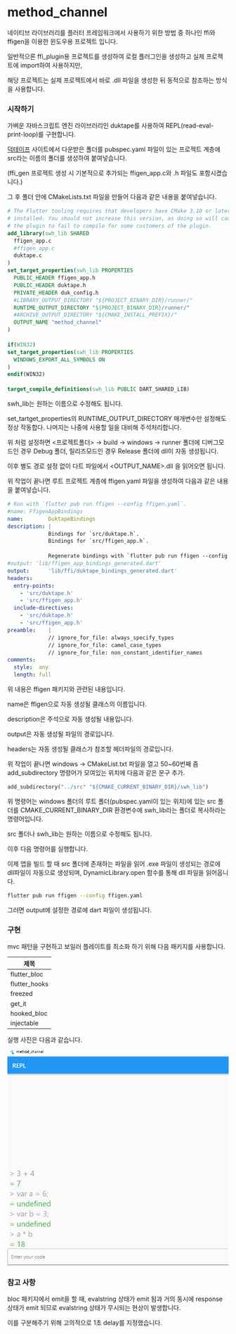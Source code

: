# method_channel

네이티브 라이브러리를 플러터 프레임워크에서 사용하기 위한 방법 중 하나인 ffi와 ffigen을 이용한 윈도우용 프로젝트 입니다.

일반적으론 ffi_plugin용 프로젝트를 생성하여 로컬 플러그인을 생성하고 실제 프로젝트에 import하여 사용하지만,

해당 프로젝트는 실제 프로젝트에서 바로 .dll 파일을 생성한 뒤 동적으로 참조하는 방식을 사용합니다.

### 시작하기

가벼운 자바스크립트 엔진 라이브러리인 duktape를 사용하여 REPL(read-eval-print-loop)를 구현합니다.

[덕테이프](https://duktape.org/) 사이트에서 다운받은 폴더를 pubspec.yaml 파일이 있는 프로젝트 계층에 src라는 이름의 폴더를 생성하여 붙여넣습니다.

(ffi_gen 프로젝트 생성 시 기본적으로 추가되는 ffigen_app.c와 .h 파일도 포함시켰습니다.)

그 후 폴더 안에 CMakeLists.txt 파일을 만들어 다음과 같은 내용을 붙여넣습니다.

```cmake
# The Flutter tooling requires that developers have CMake 3.10 or later
# installed. You should not increase this version, as doing so will cause
# the plugin to fail to compile for some customers of the plugin.
add_library(swh_lib SHARED
  ffigen_app.c
  #ffigen_app.c
  duktape.c
)
set_target_properties(swh_lib PROPERTIES
  PUBLIC_HEADER ffigen_app.h
  PUBLIC_HEADER duktape.h
  PRIVATE_HEADER duk_config.h
  #LIBRARY_OUTPUT_DIRECTORY "${PROJECT_BINARY_DIR}/runner/"
  RUNTIME_OUTPUT_DIRECTORY "${PROJECT_BINARY_DIR}/runner/"
  #ARCHIVE_OUTPUT_DIRECTORY "${CMAKE_INSTALL_PREFIX}/"
  OUTPUT_NAME "method_channel"
)

if(WIN32)
set_target_properties(swh_lib PROPERTIES
  WINDOWS_EXPORT_ALL_SYMBOLS ON
)
endif(WIN32)

target_compile_definitions(swh_lib PUBLIC DART_SHARED_LIB)
```

swh_lib는 원하는 이름으로 수정해도 됩니다.

set_tartget_properties의 RUNTIME_OUTPUT_DIRECTORY 매개변수만 설정해도 정상 작동합다. 나머지는 나중에 사용할 일을 대비해 주석처리합니다.

위 처럼 설정하면 <프로젝트폴더> → build → windows → runner 폴더에 디버그모드인 경우 Debug 폴더, 릴리즈모드인 경우 Release 폴더에 dll이 자동 생성됩니다.

이후 별도 경로 설정 없이 다트 파일에서 <OUTPUT_NAME>.dll 을 읽어오면 됩니다.

위 작업이 끝나면 루트 프로젝트 계층에 ffigen.yaml 파일을 생성하여 다음과 같은 내용을 붙여넣습니다.

```yaml
# Run with `flutter pub run ffigen --config ffigen.yaml`.
#name: FfigenAppBindings
name:        DuktapeBindings
description: |
             Bindings for `src/duktape.h`.
             Bindings for `src/ffigen_app.h`.

             Regenerate bindings with `flutter pub run ffigen --config ffigen.yaml`.
#output: 'lib/ffigen_app_bindings_generated.dart'
output:      'lib/ffi/duktape_bindings_generated.dart'
headers:
  entry-points:
    - 'src/duktape.h'
    - 'src/ffigen_app.h'
  include-directives:
    - 'src/duktape.h'
    - 'src/ffigen_app.h'
preamble:    |
             // ignore_for_file: always_specify_types
             // ignore_for_file: camel_case_types
             // ignore_for_file: non_constant_identifier_names
comments:
  style:  any
  length: full
```

위 내용은 ffigen 패키지와 관련된 내용입니다.

name은 ffigen으로 자동 생성될 클래스의 이름입니다.

description은 주석으로 자동 생성될 내용입니다.

output은 자동 생성될 파일의 경로입니다.

headers는 자동 생성될 클래스가 참조할 헤더파일의 경로입니다.

위 작업이 끝나면 windows → CMakeList.txt 파일을 열고 50~60번째 즘 add_subdirectory 명령어가 모여있는 위치에 다음과 같은 문구 추가.

```dart
add_subdirectory("../src" "${CMAKE_CURRENT_BINARY_DIR}/swh_lib")
```

위 명령어는 windows 폴더의 루트 폴더(pubspec.yaml이 있는 위치)에 있는 src 폴더를 CMAKE_CURRENT_BINARY_DIR 환경변수에 swh_lib라는 폴더로 복사하라는 명령어입니다.

src 폴더나 swh_lib는 원하는 이름으로 수정해도 됩니다.

이후 다음 명령어를 실행합니다.

이제 앱을 빌드 할 때 src 폴더에 존재하는 파일을 읽어 .exe 파일이 생성되는 경로에 dll파일이 자동으로 생성되며, DynamicLibrary.open 함수를 통해 dll 파일을 읽어옵니다.

```bash
flutter pub run ffigen --config ffigen.yaml
```

그러면 output에 설정한 경로에 dart 파일이 생성됩니다.

### 구현

mvc 패턴을 구현하고 보일러 플레이트를 최소화 하기 위해 다음 패키지를 사용합니다.

| 제목            |
|---------------|
| flutter_bloc  |
| flutter_hooks |
| freezed       |
| get_it        |
| hooked_bloc   |
| injectable    |

실행 사진은 다음과 같습니다.

![img.png](img.png)

### 참고 사항
bloc 패키지에서 emit을 할 때, evalstring 상태가 emit 됨과 거의 동시에 response 상태가 emit 되므로 evalstring 상태가 무시되는 현상이 발생합니다.

이를 구분해주기 위해 고의적으로 1초 delay를 지정했습니다.

